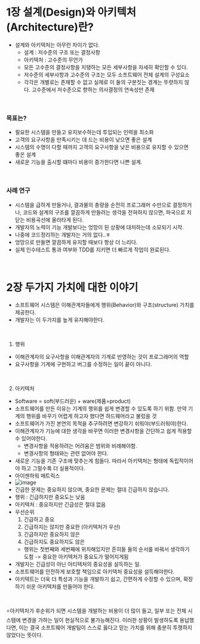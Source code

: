 # 1장 설계(Design)와 아키텍처(Architecture)란?
- 설계와 아키텍처는 아무런 차이가 없다. 
  - 설계 : 저수준의 구조 또는 결정사항
  - 아키텍처 : 고수준의 무언가 
  - 모든 고수준의 결정사항을 지탱하는 모든 세부사항을 자세히 확인할 수 있다. 
  - 저수준의 세부사항과 고수준의 구조는 모두 소프트웨어 전체 설계의 구성요소 
  - 각각은 개별로는 존재할 수 없고 실제로 이 둘의 구분짓는 경계는 뚜렷하지 않다. 고수준에서 저수준으로 향하는 의사결정의 연속성만 존재
<br>

### 목표는?
- 필요한 시스템을 만들고 유지보수하는데 투입되는 인력을 최소화
- 고객의 요구사항을 만족시키는 데 드는 비용이 낮으면 좋은 설계
- 시스템의 수명이 다할 때까지 고객의 요구사항을 낮은 비용으로 유지할 수 있으면 좋은 설계
- 새로운 기능을 출시할 떄마다 비용이 증가한다면 나쁜 설계. 

<br>

### 사례 연구 
- 시스템을 급하게 만들거나, 결과물의 총량을 순전히 프로그래머 수만으로 결정하거나, 코드와 설계의 구조를 깔끔하게 만들려는 생각을 전혀하지 않으면, 파국으로 치닫는 비용곡선에 올라타게 된다.
- 개발자의 노력이 기능 개발보다는 엉망이 된 상황에 대처하는데 소모되기 시작.
- 나중에 코드정리하는 개발자는 거의 없다..ㅎ 
- 엉망으로 만들면 깔끔하게 유지할 때보다 항상 더 느리다.
- 실제 인수테스트 통과 여부와 TDD를 지키면 더 빠르게 작업이 완료된다. 

<br>

# 2장 두가지 가치에 대한 이야기 
- 소프트웨어 시스템은 이해관계자들에게 행위(Behavior)와 구조(structure) 가치를 제공한다. 
- 개발자는 이 두가지를 높게 유지해야한다. 
 <br>

1. 행위
  - 이해관계자의 요구사항을 이해관계자의 기계로 반영하는 것이 프로그래머의 역할 
  - 요구사항을 기계에 구현하고 버그를 수정하는 일이 끝이 아니다.
<br>

2. 아키텍처 
  - Software = soft(부드러운) + ware(제품=product)
  - 소프트웨어를 만든 이유는 기계의 행위를 쉽게 변경할 수 있도록 하기 위함. 만약 기계의 행위를 바꾸기 어렵게 하고자 했다면 하드웨어라고 불렀을 것
  - 소프트웨어가 가진 본연의 목적을 추구하려면 변강하기 쉬워야(부드러워야)한다. 
  - 이해관계자가 기능에 대한 생각을 바꾸면 이러한 변경사항을 간단하고 쉽게 적용할 수 있어야한다.
      - 변경사항을 적용하려는 어려움은 범위와 비례해야함.
      - 변경사항의 형태와는 관련 없어야 한다.
  - 새로운 기능을 기존 구조에 맞추는게 힘들다. 따라서 아키텍처는 형태에 독립적이어야 하고 그럴수록 더 실용적이다. 
- 아이젠하워 매트릭스
- ![image](https://user-images.githubusercontent.com/52403454/233933382-4ab8f59c-96fb-4b19-9720-ff6bb15fd957.png)
- 긴급한 문제는 중요하지 않으며, 중요한 문제는 절대 긴급하지 않습니다. 
- 행위 : 긴급하지만 중요도는 낮음
- 아키텍처 : 중요하지만 긴급성은 절대 없음 
- 우선순위
  1. 긴급하고 중요
  2. 긴급하지는 않지만 중요한 (아키텍처가 우선)
  3. 긴급하지만 중요하지 않은
  4. 긴급하지도 중요하지도 않은 
  - 행위는 첫번째와 세번째에 위치해있지만 흔히들 둘의 순서를 바꿔서 생각하기도함 -> 중요한 아키텍처가 중요도가 떨어지게됨 
- 개발자는 긴급성이 아닌 아티텍처의 중요성을 설득하는 일.
- 소프트웨어를 안전하게 보호할 책임으로 아키텍처 중요성을 설득해야한다. 
- 아키텍트는 더욱 더 특성과 기능을 개발하기 쉽고, 간편하게 수정할 수 있으며, 확장하기 쉬운 아키텍처를 만들어야 한다. 
<br>

⭐️아키텍처가 후순위가 되면 시스템을 개발하는 비용이 더 많이 들고, 일부 또는 전체 시스템에 변경을 가하는 일이 현실적으로 불가능해진다. 
이러한 상황이 발생하도록 용납했다면, 이는 결국 소프트웨어 개발팀이 스스로 옳다고 믿는 가치를 위해 충분히 투쟁하지 않았다는 뜻이다. 
